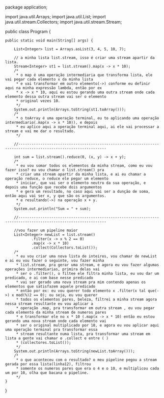 package application;

import java.util.Arrays;
import java.util.List;
import java.util.stream.Collectors;
import java.util.stream.Stream;

public class Program {

	public static void main(String[] args) {

		List<Integer> list = Arrays.asList(3, 4, 5, 10, 7);
		
		// a minha lista list.stream, isso é criar uma stream apartir da lista.
		Stream<Integer> st1 = list.stream().map(x -> x * 10);
		/*
		 * o map é uma operação intermediaria que transforma lista, ele vai pegar cada elemento x da minha lista
		 * e vai transformar em outro elemento(->) conforme eu definir aqui na minha expressão lambda, então por ex
		 * x -> x * 10, aqui eu estou gerando uma outra stream onde cada elemento dessa outra stream vai ser o elemento
		 * original vezes 10.
		 */
		System.out.println(Arrays.toString(st1.toArray()));
		/*
		 * o toArray é uma operação terminal, eu to aplicando uma operação intermediario(.map(x -> x * 10)), e depois
		 * eu aplico aqui a operação terminal aqui, ai ele vai processar a stream e vai me dar o resultado.
		 */
		
		//--------------------------------------------------------------------------------------------------------------
		
		int sum = list.stream().reduce(0, (x, y) -> x + y);
		/*
		 * eu vou somar todos os elementos da minha stream, como eu vou fazer isso? eu vou chamar o list.stream() pra
		 * criar uma stream apartir da minha lista, e ai eu chamar a operação reduce, o reduce ele pegar um elemento
		 * iniciar, que vai ser o elemento neutro da sua operação, e depois uma função que recebe dois argumentos
		 * e gera um resultado, no caso aqui vai ser a dunção de soma, então aqui vai ser x, y que são os argumentos.
		 * e resultando(->) na operação x + y.
		 */
		System.out.println("Sum = " + sum);
		
		//--------------------------------------------------------------------------------------------------------------
		
		//vou fazer um pipeline maior
		List<Integer> newList = list.stream()
				.filter(x -> x % 2 == 0)
				.map(x -> x * 10)
				.collect(Collectors.toList());
		/*
		 * eu vou criar uma nova lista de inteiros, vou chamar de newList e ai eu vou fazer o seguinte, vou fazer minha
		 * list.stream, pra gerar uma stream, e agora eu vou fazer algumas operações intermediarias, primira delas vai
		 * ser o .filter(), o filtee ele filtra minha lista, eu vou dar um predicado, e ai com base nesse predicado
		 * vai ser gerado uma nova stream pra mim contendo apenas os elementos que satisfazem aquele predicado
		 * então por ex: eu vou querer todo elemento x .filter(x tal que(->) x mod(%)2 == 0); ou seja, eu vou querer
		 * todos os elementos pares, beleza, filtrei a minha stream agora nessa stream resultante eu vou aplicar a
		 * operação .map, pra transformar em outra stream , eu vou pegar cada elemento da minha stream de numeros pares
		 * e transformar ele no x * 10 (.map(x -> x * 10) então eu estou gerando uma nova stream onde cada elemento vai
		 * ser o original multiplicado por 10, e agora eu vou aplicar aqui uma operação terminal pra transformar essa
		 * stream resultante numa lista, pra transformar uma stream em lista a gente vai chamar o .collect e entre ( ) 
		 * (collectores.toList());
		 */
		System.out.println(Arrays.toString(newList.toArray()));
		/*
		 * o que aconteceu com o resultado? o meu pipeline pegou a stream gerada por essa lista(linha12), filtrou 
		 * somente os numeros pares que era o 4 e o 10, e multiplicou cada um por 10, olha que bacana o pipeline.
		 */
	}

}
